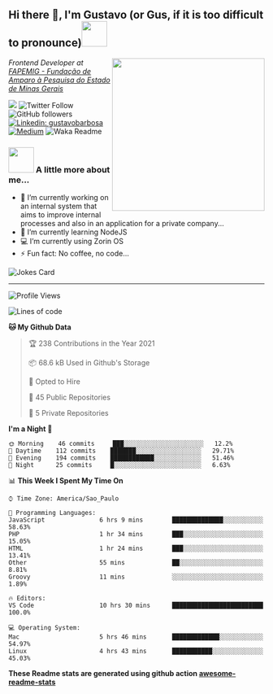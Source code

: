 <h2>Hi there 👋, I'm Gustavo (or Gus, if it is too difficult to pronounce)<img src="https://media.giphy.com/media/RMAnPMLrnOVhWuvusR/giphy.gif" width="50"></h2>
<img src="https://media.giphy.com/media/bi6RQ5x3tqoSI/giphy.gif" align="right" width="300">
<p><em>Frontend Developer at <a href="https://fapemig.br/pt/">FAPEMIG - Fundação de Amparo à Pesquisa do Estado de Minas Gerais</a>
</em></p>

![](https://visitor-badge.glitch.me/badge?page_id=gusbdev.gusbdev)
![Twitter Follow](https://img.shields.io/twitter/follow/GustavoBFig?label=Follow)
![GitHub followers](https://img.shields.io/github/followers/gusbdev?label=Follow&style=social)
[![Linkedin: gustavobarbosa](https://img.shields.io/badge/-Gustavo%20Barbosa-blue?style=flat-square&logo=Linkedin&logoColor=white&link=https://www.linkedin.com/in/gustavo-barbosa-4a457178/?locale=en_US)](https://www.linkedin.com/in/gustavo-barbosa-figueiredo/?locale=en_US)
[![Medium](https://img.shields.io/badge/-Gustavo%20Barbosa-black?style=flat-square&logo=Medium&logoColor=white&link=https://gusbdev.medium.com/)](https://gusbdev.medium.com/)
![Waka Readme](https://github.com/anmol098/anmol098/workflows/Waka%20Readme/badge.svg)

### <img src="https://media.giphy.com/media/LRUSX9oaSmuKW3n4Ax/giphy.gif" width="50"> A little more about me...  

- 🔭 I’m currently working on an internal system that aims to improve internal processes and also in an application for a private company...
- 🌱 I’m currently learning NodeJS
- :computer: I’m currently using Zorin OS
- ⚡ Fun fact: No coffee, no code...

![Jokes Card](https://readme-jokes.vercel.app/api)

---
<!--START_SECTION:waka-->
![Profile Views](http://img.shields.io/badge/Profile%20Views-18-blue)

![Lines of code](https://img.shields.io/badge/From%20Hello%20World%20I%27ve%20Written-612789%20lines%20of%20code-blue)

**🐱 My Github Data** 

> 🏆 238 Contributions in the Year 2021
 > 
> 📦 68.6 kB Used in Github's Storage 
 > 
> 💼 Opted to Hire
 > 
> 📜 45 Public Repositories 
 > 
> 🔑 5 Private Repositories  
 > 
**I'm a Night 🦉** 

```text
🌞 Morning    46 commits     ███░░░░░░░░░░░░░░░░░░░░░░   12.2% 
🌆 Daytime    112 commits    ███████░░░░░░░░░░░░░░░░░░   29.71% 
🌃 Evening    194 commits    ████████████░░░░░░░░░░░░░   51.46% 
🌙 Night      25 commits     █░░░░░░░░░░░░░░░░░░░░░░░░   6.63%

```


📊 **This Week I Spent My Time On** 

```text
⌚︎ Time Zone: America/Sao_Paulo

💬 Programming Languages: 
JavaScript               6 hrs 9 mins        ██████████████░░░░░░░░░░░   58.63% 
PHP                      1 hr 34 mins        ███░░░░░░░░░░░░░░░░░░░░░░   15.05% 
HTML                     1 hr 24 mins        ███░░░░░░░░░░░░░░░░░░░░░░   13.41% 
Other                    55 mins             ██░░░░░░░░░░░░░░░░░░░░░░░   8.81% 
Groovy                   11 mins             ░░░░░░░░░░░░░░░░░░░░░░░░░   1.89%

🔥 Editors: 
VS Code                  10 hrs 30 mins      █████████████████████████   100.0%

💻 Operating System: 
Mac                      5 hrs 46 mins       █████████████░░░░░░░░░░░░   54.97% 
Linux                    4 hrs 43 mins       ███████████░░░░░░░░░░░░░░   45.03%

```


<!--END_SECTION:waka-->

**These Readme stats are generated using github action [awesome-readme-stats](https://github.com/anmol098/waka-readme-stats)**
